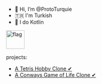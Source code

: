 - 👋 Hi, I’m @ProtoTurquie
-  🇹🇷 I'm Turkish 
- 👀 I do Kotlin
<img src="https://user-images.githubusercontent.com/98701057/163714057-9dbc99c8-5462-4aca-ba66-006457b33f3d.png" alt="flag" width="50"/>

projects:
- [A Tetris Hobby Clone ✔](https://github.com/ProtoTurquie/Quadlet)
- [A Conways Game of Life Clone ✔](https://github.com/ProtoTurquie/GameOfLife)
